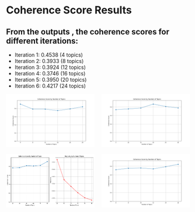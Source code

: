 # Coherence Score Results

## From the outputs , the  coherence scores for different iterations:
* Iteration 1: 0.4538 (4 topics)
* Iteration 2: 0.3933 (8 topics)
* Iteration 3: 0.3924 (12 topics)
* Iteration 4: 0.3746 (16 topics)
* Iteration 5: 0.3950 (20 topics)
* Iteration 6: 0.4217 (24 topics)

<div style="display: flex; justify-content: space-between; margin-bottom: 20px;">
 <img src="./coherence_scores/image_1.png" width="48%" />
 <img src="./coherence_scores/image_2.png" width="48%" />
</div>



<div style="display: flex; justify-content: space-between;">
 <img src="./coherence_scores/image_3.png"width="48%" />
  <img src="./coherence_scores/image_4.png"width="48%" />

</div>